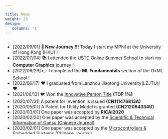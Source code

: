 ```yaml
---

title: News
weight: 25
design:
   columns: '1'
---
```

<div style="overflow-y: auto; max-height:300px; ">
		  <ul>
        <li>
					[2022/09/01] <span style="font-weight: bold;"> 👋 New Journey !!! </span> Today I start my MPhil at the University of Hong Kong (HKU) ! 
			  </li>
			  <li>
          [2022/07/04]  📚 I attended the <a href="http://staff.ustc.edu.cn/~renjiec/SummerSchool_2022/index.html">USTC Online Summer School</a> to start my <span style="font-weight: bold;">Computer Graphics</span> journey !
			  </li>
			  <li>
					[2022/06/29]  👉 I completed the <span style="font-weight: bold;">ML Fundamentals</span> section of the OxML School !
			  </li>
			  <li>
			  		[2022/06/17] ❤️ I graduated from Lanzhou Jiaotong University(LZJTU)!❤️
			  </li>
        <li>
			[2021/06/13]  🐦 Won the <a href="https://tuanwei.lzjtu.edu.cn/info/1043/2997.htm">Innovative Person Title</a> <span style="font-weight: bold;">(TOP 1%)</span>
			  </li>
			  <li>
			  		[2020/07/31]  A patent for invention is issued <span style="font-weight: bold;">(CN111476813A)</span>
			  </li>
			  <li>
			  		[2020/05/01]  A Patent for Utility Model is granted <span style="font-weight: bold;">(CN212084334U)</span>
			  </li>
			  <li>
			  		[2020/03/01]  One paper was accepted by <span style="font-weight: bold;">RICAI2020</span>
			  </li>
			  <li>
			  		[2020/02/20]  One paper was accepted by the <a href="https://navi.cnki.net/knavi/journals/LZKQ/detail">Scientific & Technical Information of Gansu (Chinese Journal) </a>
			  </li>
			  <li>
			  		[2020/02/01]  One paper was accepted by the <a href="https://navi.cnki.net/knavi/journals/DPJY/detail">Microcontrollers & Embedded Systems (Chinese Journal) </a>
			  </li>
        <li>
			  		[2021/01/01] I joined Jiabao Trading Co., Ltd. as a <span style="font-weight: bold;">Python intern</span> 
			  </li>
			  <li>
			  		[2020/02/01] I joined Hengsheng Electronic Technology Co., Ltd. as a <span style="font-weight: bold;">Java intern</span> 
			  </li>
			  <li>
			  		[2019/01/01] I joined the Laboratory for <span style="font-style: italic;">Intelligent Computing and Big Data Lab(LZJTU)</span> as a <span style="font-weight: bold;">Research Assistant</span> , supervised by Prof. Jiuyuan Huo
				</li>
		  </ul>
</div>



